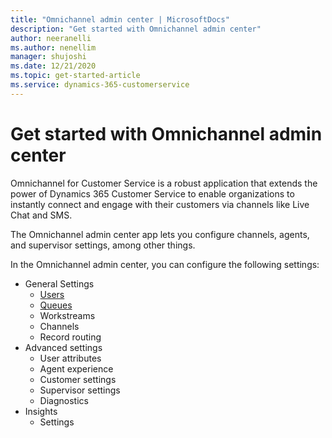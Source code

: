 ```yaml
---
title: "Omnichannel admin center | MicrosoftDocs"
description: "Get started with Omnichannel admin center"
author: neeranelli
ms.author: nenellim
manager: shujoshi
ms.date: 12/21/2020
ms.topic: get-started-article
ms.service: dynamics-365-customerservice
---
```


# Get started with Omnichannel admin center

Omnichannel for Customer Service is a robust application that extends the power of Dynamics 365 Customer Service to enable organizations to instantly connect and engage with their customers via channels like Live Chat and SMS.

The Omnichannel admin center app lets you configure channels, agents, and supervisor settings, among other things.

In the Omnichannel admin center, you can configure the following settings:

- General Settings
  - [Users](manage-users.md)
  - [Queues](queues-omnichannel.md)
  - Workstreams
  - Channels
  - Record routing
- Advanced settings
  - User attributes
  - Agent experience
  - Customer settings
  - Supervisor settings
  - Diagnostics
- Insights
  - Settings


